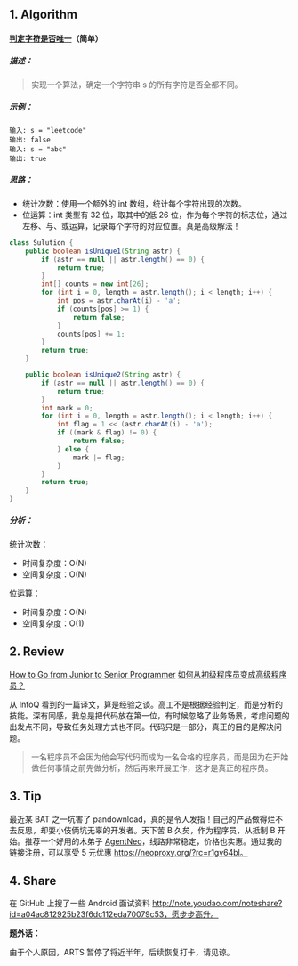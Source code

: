 ## 1. Algorithm

#### [判定字符是否唯一](https://leetcode-cn.com/problems/is-unique-lcci/)（简单）

##### 描述：

> 实现一个算法，确定一个字符串 s 的所有字符是否全都不同。
>

##### 示例：

```
输入: s = "leetcode"
输出: false 
输入: s = "abc"
输出: true
```

##### 思路：

- 统计次数：使用一个额外的 int 数组，统计每个字符出现的次数。
- 位运算：int 类型有 32 位，取其中的低 26 位，作为每个字符的标志位，通过左移、与、或运算，记录每个字符的对应位置。真是高级解法！

```java
class Sulution {
    public boolean isUnique1(String astr) {
        if (astr == null || astr.length() == 0) {
            return true;
        }
        int[] counts = new int[26];
        for (int i = 0, length = astr.length(); i < length; i++) {
            int pos = astr.charAt(i) - 'a';
            if (counts[pos] >= 1) {
                return false;
            }
            counts[pos] += 1;
        }
        return true;
    }

    public boolean isUnique2(String astr) {
        if (astr == null || astr.length() == 0) {
            return true;
        }
        int mark = 0;
        for (int i = 0, length = astr.length(); i < length; i++) {
            int flag = 1 << (astr.charAt(i) - 'a');
            if ((mark & flag) != 0) {
                return false;
            } else {
                mark |= flag;
            }
        }
        return true;
    }
}
```

##### 分析：

统计次数：
- 时间复杂度：O(N)
- 空间复杂度：O(N)

位运算：
- 时间复杂度：O(N)
- 空间复杂度：O(1)

## 2. Review

[How to Go from Junior to Senior Programmer](https://levelup.gitconnected.com/how-to-go-from-junior-to-senior-programmer-29d53f3edd27)  [如何从初级程序员变成高级程序员？](https://www.infoq.cn/article/6gagslvv3x5oQLpaVpv8)

从 InfoQ 看到的一篇译文，算是经验之谈。高工不是根据经验判定，而是分析的技能。深有同感，我总是把代码放在第一位，有时候忽略了业务场景，考虑问题的出发点不同，导致任务处理方式也不同。代码只是一部分，真正的目的是解决问题。

> 一名程序员不会因为他会写代码而成为一名合格的程序员，而是因为在开始做任何事情之前先做分析，然后再来开展工作，这才是真正的程序员。

## 3. Tip

最近某 BAT 之一坑害了 pandownload，真的是令人发指！自己的产品做得烂不去反思，却耍小伎俩坑无辜的开发者。天下苦 B 久矣，作为程序员，从抵制 B 开始。推荐一个好用的木弟子 [AgentNeo](https://neoproxy.org/?rc=r1gv64bl)，线路非常稳定，价格也实惠。通过我的链接注册，可以享受 5 元优惠 https://neoproxy.org/?rc=r1gv64bl。

## 4. Share

在 GitHub 上搜了一些 Android 面试资料 http://note.youdao.com/noteshare?id=a04ac812925b23f6dc112eda70079c53，愿步步高升。

**题外话：**

由于个人原因，ARTS 暂停了将近半年，后续恢复打卡，请见谅。
